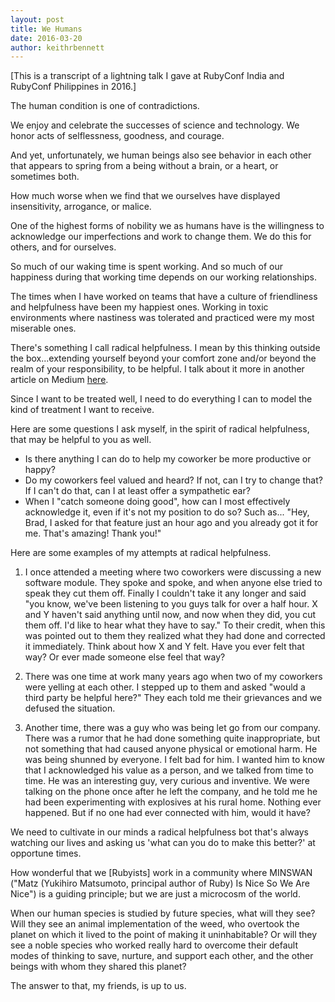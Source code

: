 ```yaml
---
layout: post
title: We Humans
date: 2016-03-20
author: keithrbennett
---
```


[This is a transcript of a lightning talk I gave at RubyConf India and RubyConf Philippines in 2016.]

The human condition is one of contradictions.

We enjoy and celebrate the successes of science and technology. We honor acts of selflessness, goodness, and courage.

And yet, unfortunately, we human beings also see behavior in each other that appears to spring from a being without a brain, or a heart, or sometimes both.

How much worse when we find that we ourselves have displayed insensitivity, arrogance, or malice.

One of the highest forms of nobility we as humans have is the willingness to acknowledge our imperfections and work to change them. We do this for others, and for ourselves.

So much of our waking time is spent working. And so much of our happiness during that working time depends on our working relationships.

The times when I have worked on teams that have a culture of friendliness and helpfulness have been my happiest ones. Working in toxic environments where nastiness was tolerated and practiced were my most miserable ones.

There's something I call radical helpfulness. I mean by this thinking outside the box...extending yourself beyond your comfort zone and/or beyond the realm of your responsibility, to be helpful. I talk about it more in another article on Medium [here](https://medium.com/@keithrbennett/kaizen-and-radical-helpfulness-a207077cd7e7).

Since I want to be treated well, I need to do everything I can to model the kind of treatment I want to receive.

Here are some questions I ask myself, in the spirit of radical helpfulness, that may be helpful to you as well.

* Is there anything I can do to help my coworker be more productive or happy?
* Do my coworkers feel valued and heard? If not, can I try to change that? If I can't do that, can I at least offer a sympathetic ear?
* When I "catch someone doing good", how can I most effectively acknowledge it, even if it's not my position to do so? Such as... "Hey, Brad, I asked for that feature just an hour ago and you already got it for me. That's amazing! Thank you!"

Here are some examples of my attempts at radical helpfulness.

1) I once attended a meeting where two coworkers were discussing a new software module. They spoke and spoke, and when anyone else tried to speak they cut them off. Finally I couldn't take it any longer and said "you know, we've been listening to you guys talk for over a half hour. X and Y haven't said anything until now, and now when they did, you cut them off. I'd like to hear what they have to say." To their credit, when this was pointed out to them they realized what they had done and corrected it immediately. Think about how X and Y felt. Have you ever felt that way? Or ever made someone else feel that way?

2) There was one time at work many years ago when two of my coworkers were yelling at each other. I stepped up to them and asked "would a third party be helpful here?" They each told me their grievances and we defused the situation.

3) Another time, there was a guy who was being let go from our company. There was a rumor that he had done something quite inappropriate, but not something that had caused anyone physical or emotional harm. He was being shunned by everyone. I felt bad for him. I wanted him to know that I acknowledged his value as a person, and we talked from time to time. He was an interesting guy, very curious and inventive. We were talking on the phone once after he left the company, and he told me he had been experimenting with explosives at his rural home. Nothing ever happened. But if no one had ever connected with him, would it have?

We need to cultivate in our minds a radical helpfulness bot that's always watching our lives and asking us 'what can you do to make this better?' at opportune times.

How wonderful that we [Rubyists] work in a community where MINSWAN ("Matz (Yukihiro Matsumoto, principal author of Ruby) Is Nice So We Are Nice") is a guiding principle; but we are just a microcosm of the world.

When our human species is studied by future species, what will they see? Will they see an animal implementation of the weed, who overtook the planet on which it lived to the point of making it uninhabitable? Or will they see a noble species who worked really hard to overcome their default modes of thinking to save, nurture, and support each other, and the other beings with whom they shared this planet?

The answer to that, my friends, is up to us.
